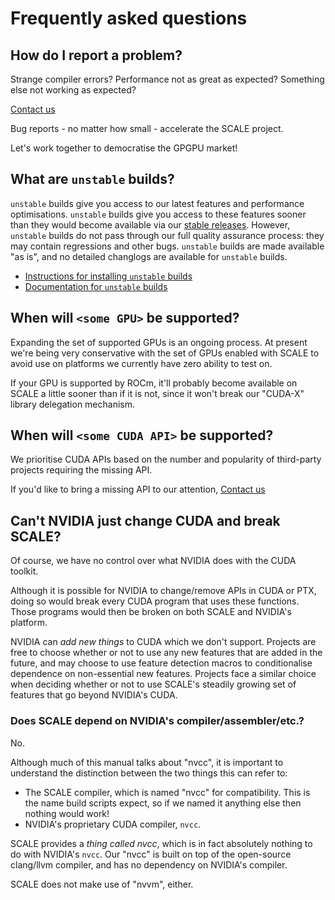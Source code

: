 # Frequently asked questions

## How do I report a problem?

Strange compiler errors? Performance not as great as expected? Something else
not working as expected?

[Contact us](https://docs.scale-lang.com/contact/report-a-bug/)

Bug reports - no matter how small - accelerate the SCALE project.

Let's work together to democratise the GPGPU market!

## What are `unstable` builds?

`unstable` builds give you access to our latest features and performance
optimisations. `unstable` builds give you access to these features sooner
than they would become available via our
[stable releases](https://docs.scale-lang.com/manual/how-to-install/).
However, `unstable` builds do not pass through our full quality assurance
process: they may contain regressions and other bugs. `unstable` builds
are made available "as is", and no detailed changlogs are available for
`unstable` builds.

* [Instructions for installing `unstable` builds](https://docs.scale-lang.com/manual/how-to-install-unstable/)
* [Documentation for `unstable` builds](https://unstable.docs.scale-lang.com/)

## When will `<some GPU>` be supported?

Expanding the set of supported GPUs is an ongoing process. At present we're 
being very conservative with the set of GPUs enabled with SCALE to avoid 
use on platforms we currently have zero ability to test on.

If your GPU is supported by ROCm, it'll probably become available on SCALE a 
little sooner than if it is not, since it won't break our "CUDA-X" library 
delegation mechanism.

## When will `<some CUDA API>` be supported?

We prioritise CUDA APIs based on the number and popularity of third-party 
projects requiring the missing API.

If you'd like to bring a missing API to our attention,
[Contact us](https://docs.scale-lang.com/contact/report-a-bug/)

## Can't NVIDIA just change CUDA and break SCALE?

Of course, we have no control over what NVIDIA does with the CUDA toolkit.

Although it is possible for NVIDIA to change/remove APIs in CUDA or PTX, 
doing so would break every CUDA program that uses these functions. Those
programs would then be broken on both SCALE and NVIDIA's platform.

NVIDIA can *add new things* to CUDA which we don't support. Projects are free to 
choose whether or not to use any new features that are added in the future, 
and may choose to use feature detection macros to conditionalise dependence 
on non-essential new features. Projects face a similar choice when deciding 
whether or not to use SCALE's steadily growing set of features that go beyond
NVIDIA's CUDA.

### Does SCALE depend on NVIDIA's compiler/assembler/etc.?

No.

Although much of this manual talks about "nvcc", it is important to 
understand the distinction between the two things this can refer to:

- The SCALE compiler, which is named "nvcc" for compatibility. This is the 
  name build scripts expect, so if we named it anything else then nothing 
  would work!
- NVIDIA's proprietary CUDA compiler, `nvcc`.

SCALE provides a _thing called nvcc_, which is in fact absolutely nothing to 
do with NVIDIA's `nvcc`. Our "nvcc" is built on top of the open-source 
clang/llvm compiler, and has no dependency on NVIDIA's compiler.

SCALE does not make use of "nvvm", either.
